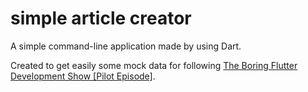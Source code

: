 # simple article creator

A simple command-line application made by using Dart.

Created to get easily some mock data for following [The Boring Flutter Development Show [Pilot Episode]](https://www.youtube.com/watch?v=yr8F2S3Amas).
